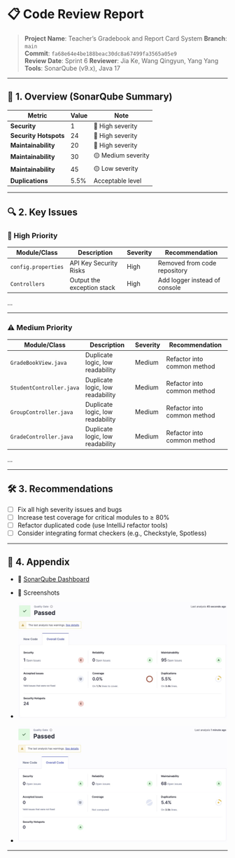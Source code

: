# 📋 Code Review Report

> **Project Name**:  Teacher’s Gradebook and Report Card System
> **Branch**: `main`  
> **Commit**: `fa68e64e4be188beac30dc8a67499fa3565a05e9`  
> **Review Date**:  Sprint 6
> **Reviewer**: Jia Ke, Wang Qingyun, Yang Yang
> **Tools**: SonarQube (v9.x), Java 17

---

## 🧭 1. Overview (SonarQube Summary)

| Metric                 | Value       | Note                          |
|------------------------|-------------|-------------------------------|
| **Security**           | 1           | 🔴 High severity              |
| **Security Hotspots**  | 24          | 🔴 High severity              |
| **Maintainability**    | 20          | 🔴 High severity              |
| **Maintainability**    | 30          | 🟡 Medium severity            |
| **Maintainability**    | 45          | 🟡 Low severity               |
| **Duplications**       | 5.5%        | Acceptable level              |

---

## 🔍 2. Key Issues

### 🚨 High Priority

| Module/Class         | Description                     | Severity | Recommendation                 |
|----------------------|---------------------------------|----------|--------------------------------|
| `config.properties`  | API Key Security Risks          | High     | Removed from code repository   |
| `Controllers`        | Output the exception stack      | High     | Add logger instead of console  |
...

---

### ⚠️ Medium Priority

| Module/Class            | Description                        | Severity | Recommendation              |
|-------------------------|------------------------------------|----------|-----------------------------|
| `GradeBookView.java`    | Duplicate logic, low readability   | Medium   | Refactor into common method |
| `StudentController.java`| Duplicate logic, low readability   | Medium   | Refactor into common method |
| `GroupController.java`  | Duplicate logic, low readability   | Medium   | Refactor into common method |
| `GradeController.java`  | Duplicate logic, low readability   | Medium   | Refactor into common method |
...

---

## 🛠️ 3. Recommendations

- [ ] Fix all high severity issues and bugs
- [ ] Increase test coverage for critical modules to ≥ 80%
- [ ] Refactor duplicated code (use IntelliJ refactor tools)
- [ ] Consider integrating format checkers (e.g., Checkstyle, Spotless)

---

## 📎 4. Appendix

- 🔗 [SonarQube Dashboard](http://localhost:9000/dashboard?id=gradebook&codeScope=overall)
- 📸 Screenshots

- ![SonarQube Dashboard Before](docs/sonarqube_dashboard_before.jpg "SonarQube Dashboard Before")
- ![SonarQube Dashboard Now](docs/sonarqube_dashboard_now.jpg "SonarQube Dashboard Now")


---


